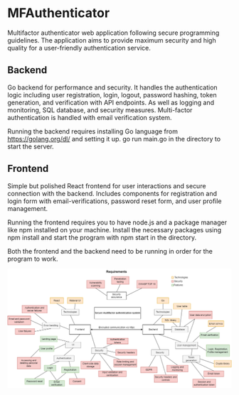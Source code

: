 # MFAuthenticator
Multifactor authenticator web application following secure programming guidelines. The application aims to provide maximum security and high quality for a user-friendly authentication service.
## Backend
Go backend for performance and security. It handles the authentication logic including user registration, login, logout, password hashing, token generation, and verification with API endpoints. As well as logging and monitoring, SQL database, and security measures. Multi-factor authentication is handled with email verification system.

Running the backend requires installing Go language from https://golang.org/dl/ and setting it up. go run main.go in the directory to start the server.
## Frontend
Simple but polished React frontend for user interactions and secure connection with the backend. Includes components for registration and login form with email-verifications, password reset form, and user profile management.

Running the frontend requires you to have node.js and a package manager like npm installed on your machine. Install the necessary packages using npm install and start the program with npm start in the directory.

Both the frontend and the backend need to be running in order for the program to work.

![requirements](requirements.png)
